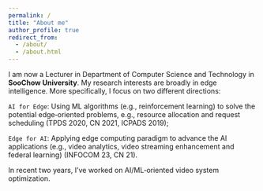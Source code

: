 ```yaml
---
permalink: /
title: "About me"
author_profile: true
redirect_from: 
  - /about/
  - /about.html
---
```


I am now a Lecturer in Department of Computer Science and Technology in **SooChow University**. My research interests are broadly in edge intelligence. More specifically, I focus on two different directions:

 `AI for Edge`: Using ML algorithms (e.g., reinforcement learning) to solve the potential edge‑oriented problems, e.g., resource allocation and request scheduling (TPDS 2020, CN 2021, ICPADS 2019);
 
 `Edge for AI`: Applying edge computing paradigm to advance the AI applications (e.g., video analytics, video streaming enhancement and federal learning) (INFOCOM 23, CN 21).
 
In recent two years, I’ve worked on AI/ML‑oriented video system optimization.
